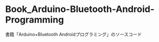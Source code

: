Book_Arduino-Bluetooth-Android-Programming
==========================================

書籍「Arduino+Bluetooth Androidプログラミング」のソースコード